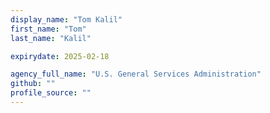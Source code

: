 ```yaml
---
display_name: "Tom Kalil"
first_name: "Tom"
last_name: "Kalil"

expirydate: 2025-02-18

agency_full_name: "U.S. General Services Administration"
github: ""
profile_source: ""
---
```

